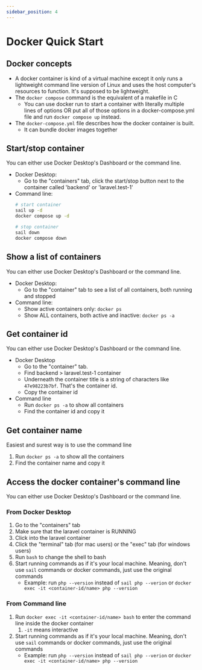 ```yaml
---
sidebar_position: 4
---
```

# Docker Quick Start

## Docker concepts
- A docker container is kind of a virtual machine except it only runs a lightweight command line version of Linux and uses the host computer's resources to function. It's supposed to be lightweight.
- The `docker compose` command is the equivalent of a makefile in C
    - You can use docker run to start a container with literally multiple lines of options OR put all of those options in a docker-compose.yml file and run `docker compose up` instead.
- The `docker-compose.yml` file describes how the docker container is built.
  - It can bundle docker images together 

## Start/stop container
You can either use Docker Desktop's Dashboard or the command line. 
- Docker Desktop:
  - Go to the "containers" tab, click the start/stop button next to the container called 'backend' or 'laravel.test-1'
- Command line:
    ```bash
    # start container
    sail up -d
    docker compose up -d

    # stop container
    sail down
    docker compose down
    ```

## Show a list of containers

You can either use Docker Desktop's Dashboard or the command line.

- Docker Desktop:
  - Go to the "container" tab to see a list of all containers, both running and stopped
- Command line:
  - Show active containers only: `docker ps`
  - Show ALL containers, both active and inactive: `docker ps -a`

## Get container id

You can either use Docker Desktop's Dashboard or the command line.

- Docker Desktop
  - Go to the "container" tab.
  - Find backend > laravel.test-1 container
  - Underneath the container title is a string of characters like `47e98223b7bf`. That's the container id.
  - Copy the container id
- Command line
  - Run `docker ps -a` to show all containers
  - Find the container id and copy it

## Get container name

Easiest and surest way is to use the command line
1. Run `docker ps -a` to show all the containers
2. Find the container name and copy it

## Access the docker container's command line

You can either use Docker Desktop's Dashboard or the command line.

### From Docker Desktop
1. Go to the "containers" tab
2. Make sure that the laravel container is RUNNING
3. Click into the laravel container
4. Click the "terminal" tab (for mac users) or the "exec" tab (for windows users)
5. Run `bash` to change the shell to bash
6. Start running commands as if it's your local machine. Meaning, don't use `sail` commands or docker commands, just use the original commands
   - Example: run `php --version` instead of `sail php --verion` or `docker exec -it <container-id/name> php --version`

### From Command line
1. Run `docker exec -it <container-id/name> bash` to enter the command line inside the docker container
   1. `-it` means interactive
2. Start running commands as if it's your local machine. Meaning, don't use `sail` commands or docker commands, just use the original commands
   - Example: run `php --version` instead of `sail php --verion` or `docker exec -it <container-id/name> php --version`